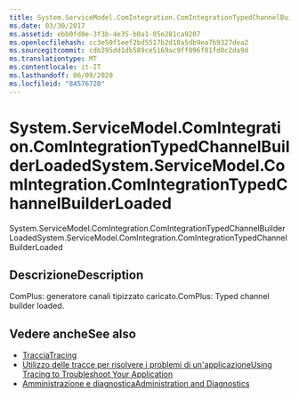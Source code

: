 ```yaml
---
title: System.ServiceModel.ComIntegration.ComIntegrationTypedChannelBuilderLoaded
ms.date: 03/30/2017
ms.assetid: ebb0fd0e-3f3b-4e35-b0a1-05e281ca9207
ms.openlocfilehash: cc3e50f1eef2bd5517b2d18a5db9ea7b9327dea2
ms.sourcegitcommit: cdb295dd1db589ce5169ac9ff096f01fd0c2da9d
ms.translationtype: MT
ms.contentlocale: it-IT
ms.lasthandoff: 06/09/2020
ms.locfileid: "84576720"
---
```

# <a name="systemservicemodelcomintegrationcomintegrationtypedchannelbuilderloaded"></a><span data-ttu-id="4b47e-102">System.ServiceModel.ComIntegration.ComIntegrationTypedChannelBuilderLoaded</span><span class="sxs-lookup"><span data-stu-id="4b47e-102">System.ServiceModel.ComIntegration.ComIntegrationTypedChannelBuilderLoaded</span></span>
<span data-ttu-id="4b47e-103">System.ServiceModel.ComIntegration.ComIntegrationTypedChannelBuilderLoaded</span><span class="sxs-lookup"><span data-stu-id="4b47e-103">System.ServiceModel.ComIntegration.ComIntegrationTypedChannelBuilderLoaded</span></span>  
  
## <a name="description"></a><span data-ttu-id="4b47e-104">Descrizione</span><span class="sxs-lookup"><span data-stu-id="4b47e-104">Description</span></span>  
 <span data-ttu-id="4b47e-105">ComPlus: generatore canali tipizzato caricato.</span><span class="sxs-lookup"><span data-stu-id="4b47e-105">ComPlus: Typed channel builder loaded.</span></span>  
  
## <a name="see-also"></a><span data-ttu-id="4b47e-106">Vedere anche</span><span class="sxs-lookup"><span data-stu-id="4b47e-106">See also</span></span>

- [<span data-ttu-id="4b47e-107">Traccia</span><span class="sxs-lookup"><span data-stu-id="4b47e-107">Tracing</span></span>](index.md)
- [<span data-ttu-id="4b47e-108">Utilizzo delle tracce per risolvere i problemi di un'applicazione</span><span class="sxs-lookup"><span data-stu-id="4b47e-108">Using Tracing to Troubleshoot Your Application</span></span>](using-tracing-to-troubleshoot-your-application.md)
- [<span data-ttu-id="4b47e-109">Amministrazione e diagnostica</span><span class="sxs-lookup"><span data-stu-id="4b47e-109">Administration and Diagnostics</span></span>](../index.md)
